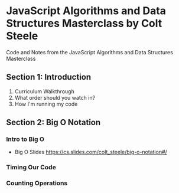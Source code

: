 # JavaScript Algorithms and Data Structures Masterclass by Colt Steele
Code and Notes from the JavaScript Algorithms and Data Structures Masterclass

## Section 1: Introduction
1. Curriculum Walkthrough
2. What order should you watch in?
3. How I'm running my code

## Section 2: Big O Notation

### Intro to Big O
- Big O Slides https://cs.slides.com/colt_steele/big-o-notation#/

### Timing Our Code

### Counting Operations
